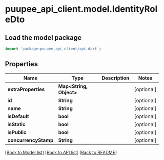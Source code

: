 # puupee_api_client.model.IdentityRoleDto

## Load the model package
```dart
import 'package:puupee_api_client/api.dart';
```

## Properties
Name | Type | Description | Notes
------------ | ------------- | ------------- | -------------
**extraProperties** | **Map&lt;String, Object&gt;** |  | [optional] 
**id** | **String** |  | [optional] 
**name** | **String** |  | [optional] 
**isDefault** | **bool** |  | [optional] 
**isStatic** | **bool** |  | [optional] 
**isPublic** | **bool** |  | [optional] 
**concurrencyStamp** | **String** |  | [optional] 

[[Back to Model list]](../README.md#documentation-for-models) [[Back to API list]](../README.md#documentation-for-api-endpoints) [[Back to README]](../README.md)


